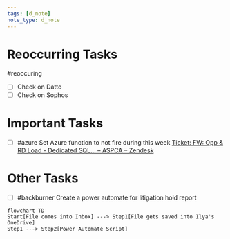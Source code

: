 ```yaml
---
tags: [d_note]
note_type: d_note
---
```


# Reoccurring Tasks

#reoccuring

- [ ] Check on Datto
- [ ] Check on Sophos

# Important Tasks
- [ ] #azure Set Azure function to not fire during this week [Ticket: FW: Opp & RD Load - Dedicated SQL… – ASPCA – Zendesk](https://aspca.zendesk.com/agent/tickets/92084)

# Other Tasks
- [ ] #backburner Create a power automate for litigation hold report
```mermaid
flowchart TD
Start[File comes into Inbox] ---> Step1[File gets saved into Ilya's OneDrive]
Step1 ---> Step2[Power Automate Script]
```

